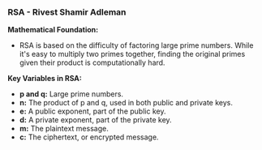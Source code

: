 ### RSA - Rivest Shamir Adleman

**Mathematical Foundation:**
- RSA is based on the difficulty of factoring large prime numbers. While it's easy to multiply two primes together, finding the original primes given their product is computationally hard.

**Key Variables in RSA:**
- **p and q:** Large prime numbers.
- **n:** The product of p and q, used in both public and private keys.
- **e:** A public exponent, part of the public key.
- **d:** A private exponent, part of the private key.
- **m:** The plaintext message.
- **c:** The ciphertext, or encrypted message.
